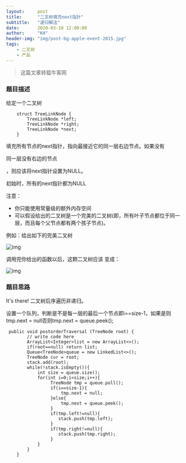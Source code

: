 ```yaml
---
layout:     post
title:      "二叉树填充next指针"
subtitle:   "递归解法"
date:       2020-03-10 12:00:00
author:     "KH"
header-img: "img/post-bg-apple-event-2015.jpg"
tags:
    - 二叉树
    - 产品
---
```

> 这篇文章转载牛客网

### 题目描述

给定一个二叉树

```
    struct TreeLinkNode {
        TreeLinkNode *left;
        TreeLinkNode *right;
        TreeLinkNode *next;
    }
```

填充所有节点的next指针，指向最接近它的同一层右边节点。如果没有

同一层没有右边的节点

，则应该将next指针设置为NULL。

初始时，所有的next指针都为NULL

注意：

- 你只能使用常量级的额外内存空间
- 可以假设给出的二叉树是一个完美的二叉树(即，所有叶子节点都位于同一层，而且每个父节点都有两个孩子节点)。

例如：给出如下的完美二叉树

![img](https://uploadfiles.nowcoder.com/images/20200819/59_1597813809997_E56A36715F37B37CE949B0C7B98C5533)



调用完你给出的函数以后，这颗二叉树应该 变成：

![img](https://uploadfiles.nowcoder.com/images/20200819/59_1597813848148_8FAEFB4C7A0141A9BC46AC13FE3F8D99)

### 题目思路

It's there! 二叉树后序遍历非递归。

设置一个队列，判断是不是每一层的最后一个节点即i==size-1，如果是则tmp.next = null否则tmp.next = queue.peek();

```vim
 public void postorderTraversal (TreeNode root) {
        // write code here
        ArrayList<Integer>list = new ArrayList<>();
        if(root==null) return list;
        Queue<TreeNode>queue = new LinkedList<>();
        TreeNode cur = root;
        stack.add(root);
        while(!stack.isEmpty()){
            int size = queue.size();
            for(int i=0;i<size;i++){
                 TreeNode tmp = queue.poll();
                 if(i==size-1){
                     tmp.next = null;
                 }else{
                     tmp.next = queue.peek();
                 }
                 if(tmp.left!=null){
                	stack.push(tmp.left);
            	 }
            	 if(tmp.right!=null){
                    stack.push(tmp.right);
                 }
            }
        }
    }
```







